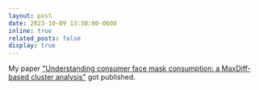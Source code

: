 ```yaml
---
layout: post
date: 2023-10-09 13:30:00-0600
inline: true
related_posts: false
display: true
---
```


My paper ["Understanding consumer face mask consumption: a MaxDiff-based cluster analysis"](https://doi.org/10.1080/00405000.2023.2267408) got published.